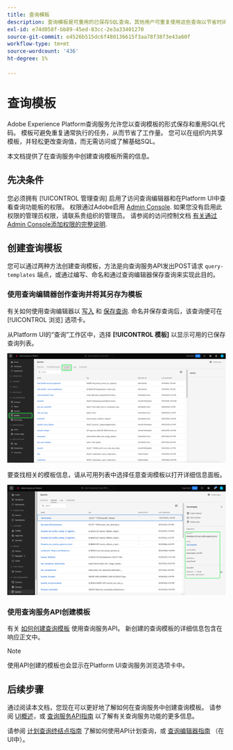 ```yaml
---
title: 查询模板
description: 查询模板是可重用的已保存SQL查询，其他用户可重复使用这些查询以节省时间和精力。 它们可以使用查询编辑器或查询服务API创建，并可用于所有Experience Platform数据集。
exl-id: e74d058f-bb89-45ed-83cc-2e3a33401270
source-git-commit: e4526b515dc6f480136615f3aa78f38f3e43a60f
workflow-type: tm+mt
source-wordcount: '436'
ht-degree: 1%

---
```


# 查询模板

Adobe Experience Platform查询服务允许您以查询模板的形式保存和重用SQL代码。 模板可避免重复通常执行的任务，从而节省了工作量。 您可以在组织内共享模板，并轻松更改查询值，而无需访问或了解基础SQL。

本文档提供了在查询服务中创建查询模板所需的信息。

## 先决条件

您必须拥有 [!UICONTROL 管理查询] 启用了访问查询编辑器和在Platform UI中查看查询功能板的权限。 权限通过Adobe启用 [Admin Console](https://adminconsole.adobe.com/). 如果您没有启用此权限的管理员权限，请联系贵组织的管理员。 请参阅的访问控制文档 [有关通过Admin Console添加权限的完整说明](../../access-control/home.md).

## 创建查询模板

您可以通过两种方法创建查询模板，方法是向查询服务API发出POST请求 `query-templates` 端点，或通过编写、命名和通过查询编辑器保存查询来实现此目的。

### 使用查询编辑器创作查询并将其另存为模板

有关如何使用查询编辑器以 [写入](./user-guide.md#query-authoring) 和 [保存查询](./user-guide.md#saving-queries). 命名并保存查询后，该查询便可在 [!UICONTROL 浏览] 选项卡。

从Platform UI的“查询”工作区中，选择 **[!UICONTROL 模板]** 以显示可用的已保存查询列表。

<!-- This may need updating idf the Schedule are added to a separate Tab -->

![突出显示“模板”选项卡的查询工作区。](../images/ui/query-templates/query-templates.png)

要查找相关的模板信息，请从可用列表中选择任意查询模板以打开详细信息面板。

![查询工作区中的详细信息面板，其中突出显示了查询ID。](../images/ui/query-templates/details-panel.png)

### 使用查询服务API创建模板

有关 [如何创建查询模板](../api/query-templates.md#create-a-query-template) 使用查询服务API。 新创建的查询模板的详细信息包含在响应正文中。

>[!NOTE]
>
>使用API创建的模板也会显示在Platform UI查询服务浏览选项卡中。

## 后续步骤

通过阅读本文档，您现在可以更好地了解如何在查询服务中创建查询模板。 请参阅 [UI概述](./overview.md)，或 [查询服务API指南](../api/getting-started.md) 以了解有关查询服务功能的更多信息。

请参阅 [计划查询终结点指南](../api/scheduled-queries.md) 了解如何使用API计划查询，或 [查询编辑器指南](./user-guide.md#scheduled-queries) （在UI中）。
